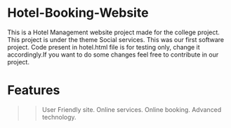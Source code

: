 # Hotel-Booking-Website


This is a Hotel Management website project made for the college project. This project is under the theme Social services. This was our first software project.
Code present in hotel.html file is for testing only, change it accordingly.If you want to do some changes feel free to contribute in our project.

# Features
>>User Friendly site.
>>Online services.
>>Online booking.
>>Advanced technology.

